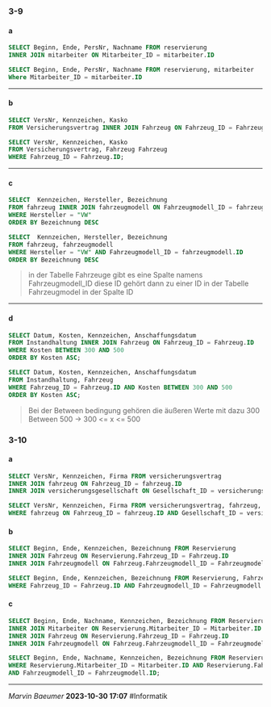 ### **3-9**
#### a
```SQL
SELECT Beginn, Ende, PersNr, Nachname FROM reservierung
INNER JOIN mitarbeiter ON Mitarbeiter_ID = mitarbeiter.ID

SELECT Beginn, Ende, PersNr, Nachname FROM reservierung, mitarbeiter
Where Mitarbeiter_ID = mitarbeiter.ID
```
---
#### b
```SQL
SELECT VersNr, Kennzeichen, Kasko
FROM Versicherungsvertrag INNER JOIN Fahrzeug ON Fahrzeug_ID = Fahrzeug.ID;

SELECT VersNr, Kennzeichen, Kasko
FROM Versicherungsvertrag, Fahrzeug Fahrzeug
WHERE Fahrzeug_ID = Fahrzeug.ID;
```
---
#### c
```SQL
SELECT  Kennzeichen, Hersteller, Bezeichnung 
FROM fahrzeug INNER JOIN fahrzeugmodell ON Fahrzeugmodell_ID = fahrzeugmodell.ID 
WHERE Hersteller = "VW"
ORDER BY Bezeichnung DESC

SELECT  Kennzeichen, Hersteller, Bezeichnung 
FROM fahrzeug, fahrzeugmodell
WHERE Hersteller = "VW" AND Fahrzeugmodell_ID = fahrzeugmodell.ID
ORDER BY Bezeichnung DESC
```
> in der Tabelle Fahrzeuge gibt es eine Spalte namens Fahrzeugmodell_ID diese ID gehört dann zu einer ID in der Tabelle Fahrzeugmodel in der Spalte ID
---
#### d
```SQL
SELECT Datum, Kosten, Kennzeichen, Anschaffungsdatum
FROM Instandhaltung INNER JOIN Fahrzeug ON Fahrzeug_ID = Fahrzeug.ID
WHERE Kosten BETWEEN 300 AND 500
ORDER BY Kosten ASC;

SELECT Datum, Kosten, Kennzeichen, Anschaffungsdatum
FROM Instandhaltung, Fahrzeug 
WHERE Fahrzeug_ID = Fahrzeug.ID AND Kosten BETWEEN 300 AND 500
ORDER BY Kosten ASC;
```
> Bei der Between bedingung gehören die äußeren Werte mit dazu 
300 Between 500 -> 300 <= x <= 500
### 3-10
#### a
```SQL
SELECT VersNr, Kennzeichen, Firma FROM versicherungsvertrag
INNER JOIN fahrzeug ON Fahrzeug_ID = fahrzeug.ID
INNER JOIN versicherungsgesellschaft ON Gesellschaft_ID = versicherungsgesellschaft.ID

SELECT VersNr, Kennzeichen, Firma FROM versicherungsvertrag, fahrzeug, versicherungsgesellschaft
WHERE fahrzeug ON Fahrzeug_ID = fahrzeug.ID AND Gesellschaft_ID = versicherungsgesellschaft.ID
```
#### b
```SQL
SELECT Beginn, Ende, Kennzeichen, Bezeichnung FROM Reservierung
INNER JOIN Fahrzeug ON Reservierung.Fahrzeug_ID = Fahrzeug.ID
INNER JOIN Fahrzeugmodell ON Fahrzeug.Fahrzeugmodell_ID = Fahrzeugmodell.ID

SELECT Beginn, Ende, Kennzeichen, Bezeichnung FROM Reservierung, Fahrzeug, Fahrzeugmodell
WHERE Fahrzeug_ID = Fahrzeug.ID AND Fahrzeugmodell_ID = Fahrzeugmodell.ID
```
#### c
```SQL
SELECT Beginn, Ende, Nachname, Kennzeichen, Bezeichnung FROM Reservierung
INNER JOIN Mitarbeiter ON Reservierung.Mitarbeiter_ID = Mitarbeiter.ID
INNER JOIN Fahrzeug ON Reservierung.Fahrzeug_ID = Fahrzeug.ID
INNER JOIN Fahrzeugmodell ON Fahrzeug.Fahrzeugmodell_ID = Fahrzeugmodell.ID;

SELECT Beginn, Ende, Nachname, Kennzeichen, Bezeichnung FROM Reservierung, Fahrzeug, Fahrzeugmodell
WHERE Reservierung.Mitarbeiter_ID = Mitarbeiter.ID AND Reservierung.Fahrzeug_ID = Fahrzeug.ID 
AND Fahrzeugmodell_ID = Fahrzeugmodell.ID;
```

---
*Marvin Baeumer* **2023-10-30 17:07** #Informatik